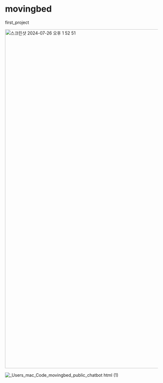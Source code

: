 # movingbed
first_project

<img width="1116" alt="스크린샷 2024-07-26 오후 1 52 51" src="https://github.com/user-attachments/assets/1a139e1f-714a-4f3f-8e5c-19bd13dd062e">

![_Users_mac_Code_movingbed_public_chatbot html (1)](https://github.com/user-attachments/assets/09c6b617-a20d-4066-95bd-bd70221bdd17)
